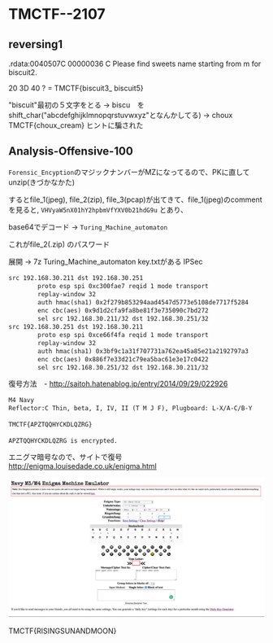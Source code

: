 TMCTF--2107
===
## reversing1
.rdata:0040507C 00000036 C Please find sweets name starting from m for biscuit2.


20 3D 40 ? = TMCTF{biscuit3_ biscuit5}

"biscuit"最初の５文字をとる -> biscu　をshift_char("abcdefghijklmnopqrstuvwxyz"となんかしてる) -> choux
TMCTF{choux_cream}
ヒントに騙された

## Analysis-Offensive-100
`Forensic_Encyption`のマジックナンバーがMZになってるので、PKに直してunzip(きづかなかた)

するとfile_1(jpeg), file_2(zip), file_3(pcap)が出てきて、file_1(jpeg)のcommentを見ると,
`VHVyaW5nX01hY2hpbmVfYXV0b21hdG9u`
とあり、

base64でデコード -> `Turing_Machine_automaton`

これがfile_2(.zip) のパスワード

展開 -> 7z Turing_Machine_automaton
key.txtがある IPSec
```
src 192.168.30.211 dst 192.168.30.251
        proto esp spi 0xc300fae7 reqid 1 mode transport
        replay-window 32
        auth hmac(sha1) 0x2f279b853294aad4547d5773e5108de7717f5284
        enc cbc(aes) 0x9d1d2cfa9fa8be81f3e735090c7bd272
        sel src 192.168.30.211/32 dst 192.168.30.251/32
src 192.168.30.251 dst 192.168.30.211
        proto esp spi 0xce66f4fa reqid 1 mode transport
        replay-window 32
        auth hmac(sha1) 0x3bf9c1a31f707731a762ea45a85e21a2192797a3
        enc cbc(aes) 0x886f7e33d21c79ea5bac61e3e17c0422
        sel src 192.168.30.251/32 dst 192.168.30.211/32
```
復号方法　- http://saitoh.hatenablog.jp/entry/2014/09/29/022926

```
M4 Navy
Reflector:C Thin, beta, I, IV, II (T M J F), Plugboard: L-X/A-C/B-Y

TMCTF{APZTQQHYCKDLQZRG}

APZTQQHYCKDLQZRG is encrypted.
```
エニグマ暗号なので、サイトで復号
http://enigma.louisedade.co.uk/enigma.html

![enigma](enigma.png)

TMCTF{RISINGSUNANDMOON}
